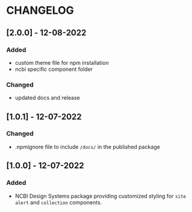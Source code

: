 # CHANGELOG

## [2.0.0] - 12-08-2022
### Added
- custom theme file for npm installation
- ncbi specific component folder

### Changed
- updated docs and release

## [1.0.1] - 12-07-2022
### Changed
- .npmignore file to include `/docs/` in the published package

## [1.0.0] - 12-07-2022
### Added
- NCBI Design Systems package providing customized styling for `site alert` and `collection` components.